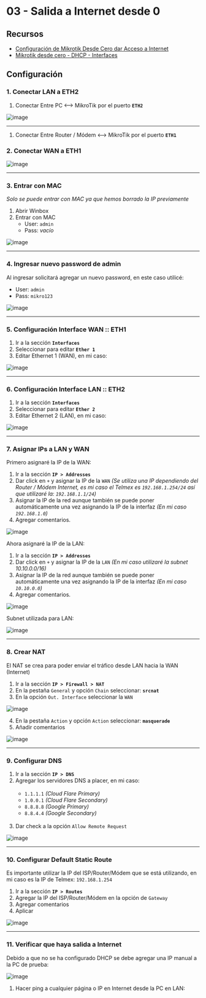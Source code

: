 # 03 - Salida a Internet desde 0

## Recursos

- [Configuración de Mikrotik Desde Cero dar Acceso a Internet](https://www.youtube.com/watch?v=v3Z9PFvrIts)
- [Mikrotik desde cero - DHCP - Interfaces](https://youtu.be/_53hjQtk73M?si=3DAu2lMT07Yiagbp)

## Configuración

### 1. Conectar LAN a ETH2

1. Conectar Entre PC <--> MikroTik por el puerto **`ETH2`**

![image](https://github.com/Fz3r0/Fz3r0_-_MikroTik/assets/94720207/c1342cff-db87-4ac6-8262-71c32cc1153a)

---

1. Conectar Entre Router / Módem <--> MikroTik por el puerto **`ETH1`**

### 2. Conectar WAN a ETH1

![image](https://github.com/Fz3r0/Fz3r0_-_MikroTik/assets/94720207/435ba66b-2dc4-40c6-b5c8-18160c9666c6)

---

### 3. Entrar con MAC

_Solo se puede entrar con MAC ya que hemos borrado la IP previamente_

1. Abrir Winbox
2. Entrar con MAC
    - User: `admin`
    - Pass: _vacío_

![image](https://github.com/Fz3r0/Fz3r0_-_MikroTik/assets/94720207/3b623e8f-5cd1-48d8-b62c-5da8a60d22ba)

---

### 4. Ingresar nuevo password de admin

Al ingresar solicitará agregar un nuevo password, en este caso utilicé:

- User: `admin`
- Pass: `mikro123`

![image](https://github.com/Fz3r0/Fz3r0_-_MikroTik/assets/94720207/cfd032e1-06ca-47ad-9319-27126cf9fc0a)

---

### 5. Configuración Interface WAN :: ETH1

1. Ir a la sección **`Interfaces`**
2. Seleccionar para editar **`Ether 1`**
3. Editar Ethernet 1 (WAN), en mi caso:

![image](https://github.com/Fz3r0/Fz3r0_-_MikroTik/assets/94720207/0e5570f1-f604-4d51-a35f-7435054ed783)

---

### 6. Configuración Interface LAN :: ETH2

1. Ir a la sección **`Interfaces`**
2. Seleccionar para editar **`Ether 2`**
3. Editar Ethernet 2 (LAN), en mi caso:

![image](https://github.com/Fz3r0/Fz3r0_-_MikroTik/assets/94720207/39fddfb3-a0d2-49f9-aa6e-df1681efbca5)

---

### 7. Asignar IPs a LAN y WAN

Primero asignaré la IP de la WAN:

1. Ir a la sección **`IP > Addresses`**
2. Dar click en `+` y asignar la IP de la `WAN` _(Se utiliza una IP dependiendo del Router / Módem Internet, es mi caso el Telmex es `192.168.1.254/24` así que utilizaré la: `192.168.1.1/24`)_
3. Asignar la IP de la red aunque también se puede poner automáticamente una vez asignando la IP de la interfaz _(En mi caso `192.168.1.0`)_
4. Agregar comentarios.

![image](https://github.com/Fz3r0/Fz3r0_-_MikroTik/assets/94720207/c10913f7-9ec8-4666-bbc7-8c120d751461)

Ahora asignaré la IP de la LAN:

1. Ir a la sección **`IP > Addresses`**
2. Dar click en `+` y asignar la IP de la `LAN` _(En mi caso utilizaré la subnet 10.10.0.0/16)_
3. Asignar la IP de la red aunque también se puede poner automáticamente una vez asignando la IP de la interfaz _(En mi caso `10.10.0.0`)_
4. Agregar comentarios.

![image](https://github.com/Fz3r0/Fz3r0_-_MikroTik/assets/94720207/bd399f9b-343c-48c0-82d6-47c691c66acb)

Subnet utilizada para LAN:

![image](https://github.com/Fz3r0/Fz3r0_-_MikroTik/assets/94720207/08f1ba91-afc1-4f9f-ab0b-3e49df456f28)

---

### 8. Crear NAT

El NAT se crea para poder enviar el tráfico desde LAN hacia la WAN (Internet)

1. Ir a la sección **`IP > Firewall > NAT`**
2. En la pestaña `General` y opción `Chain` seleccionar: **`srcnat`**
3. En la opción `Out. Interface` seleccionar la `WAN`

![image](https://github.com/Fz3r0/Fz3r0_-_MikroTik/assets/94720207/68167832-2f25-43f9-ac03-5b773d442938)

4. En la pestaña `Action` y opción `Action` seleccionar: **`masquerade`**
5. Añadir comentarios

![image](https://github.com/Fz3r0/Fz3r0_-_MikroTik/assets/94720207/eb24e9c5-711a-43a2-b503-9affb0b8cbd6)

---

### 9. Configurar DNS

1. Ir a la sección **`IP > DNS`**
2. Agregar los servidores DNS a placer, en mi caso: <br><br>
    - `1.1.1.1` _(Cloud Flare Primary)_
    - `1.0.0.1` _(Cloud Flare Secondary)_
    - `8.8.8.8` _(Google Primary)_
    - `8.8.4.4` _(Google Secondary)_ <br><br>
3. Dar check a la opción `Allow Remote Request`

![image](https://github.com/Fz3r0/Fz3r0_-_MikroTik/assets/94720207/27cbb5a1-b285-495d-ba87-056dba93b209)

---

### 10. Configurar Default Static Route

Es importante utilizar la IP del ISP/Router/Módem que se está utilizando, en mi caso es la IP de Telmex: `192.168.1.254`

1. Ir a la sección **`IP > Routes`**
2. Agregar la IP del ISP/Router/Módem en la opción de `Gateway`
3. Agregar comentarios
4. Aplicar

![image](https://github.com/Fz3r0/Fz3r0_-_MikroTik/assets/94720207/33b037b6-7dda-427b-a43d-96135016706a)

---

### 11. Verificar que haya salida a Internet

Debido a que no se ha configurado DHCP se debe agregar una IP manual a la PC de prueba:

![image](https://github.com/Fz3r0/Fz3r0_-_MikroTik/assets/94720207/d20be482-9166-4225-b223-e247c097d483)

1. Hacer ping a cualquier página o IP en Internet desde la PC en LAN:

